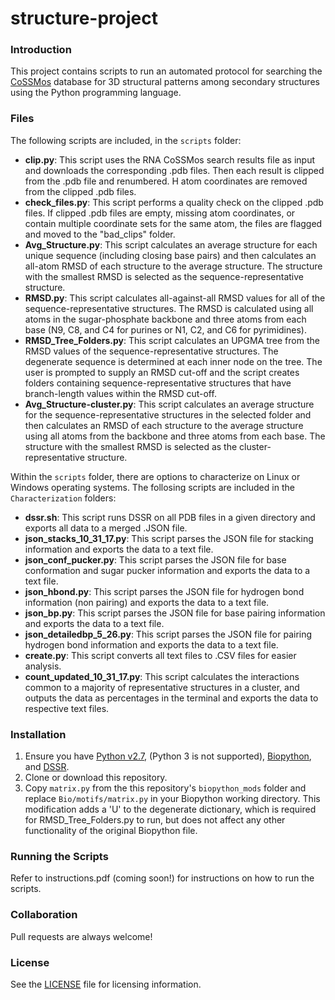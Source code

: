 # structure-project
### Introduction
This project contains scripts to run an automated protocol for searching the [CoSSMos](http://cossmos.slu.edu) database for 3D structural patterns among secondary structures using the Python programming language.

### Files
The following scripts are included, in the `scripts` folder:
* **clip.py**: This script uses the RNA CoSSMos search results file as input and downloads the corresponding .pdb files.  Then each result is clipped from the .pdb file and renumbered.  H atom coordinates are removed from the clipped .pdb files.
* **check_files.py**: This script performs a quality check on the clipped .pdb files. If clipped .pdb files are empty, missing atom coordinates, or contain multiple coordinate sets for the same atom, the files are flagged and moved to the "bad_clips" folder.
* **Avg_Structure.py**: This script calculates an average structure for each unique sequence (including closing base pairs) and then calculates an all-atom RMSD of each structure to the average structure.  The structure with the smallest RMSD is selected as the sequence-representative structure.
* **RMSD.py**: This script calculates all-against-all RMSD values for all of the sequence-representative structures. The RMSD is calculated using all atoms in the sugar-phosphate backbone and three atoms from each base (N9, C8, and C4 for purines or N1, C2, and C6 for pyrimidines).
* **RMSD_Tree_Folders.py**: This script calculates an UPGMA tree from the RMSD values of the sequence-representative structures.  The degenerate sequence is determined at each inner node on the tree.  The user is prompted to supply an RMSD cut-off and the script creates folders containing sequence-representative structures that have branch-length values within the RMSD cut-off.
* **Avg_Structure-cluster.py**: This script calculates an average structure for the sequence-representative structures in the selected folder and then calculates an RMSD of each structure to the average structure using all atoms from the backbone and three atoms from each base.  The structure with the smallest RMSD is selected as the cluster-representative structure.

Within the `scripts` folder, there are options to characterize on Linux or Windows operating systems. The follosing scripts are included in the `Characterization` folders:
* **dssr.sh**: This script runs DSSR on all PDB files in a given directory and exports all data to a merged .JSON file.
* **json_stacks_10_31_17.py**: This script parses the JSON file for stacking information and exports the data to a text file.
* **json_conf_pucker.py**: This script parses the JSON file for base conformation and sugar pucker information and exports the data to a text file.
* **json_hbond.py**: This script parses the JSON file for hydrogen bond information (non pairing) and exports the data to a text file.
* **json_bp.py**: This script parses the JSON file for base pairing information and exports the data to a text file.
* **json_detailedbp_5_26.py**: This script parses the JSON file for pairing hydrogen bond information and exports the data to a text file.
* **create.py**: This script converts all text files to .CSV files for easier analysis.
* **count_updated_10_31_17.py**: This script calculates the interactions common to a majority of representative structures in a cluster, and outputs the data as percentages in the terminal and exports the data to respective text files.

### Installation
1. Ensure you have [Python v2.7](https://www.python.org/downloads/), (Python 3 is not supported), [Biopython](https://www.github.com/biopython/biopython/), and [DSSR](http://forum.x3dna.org/site-announcements/download-instructions/).
2. Clone or download this repository.
3. Copy `matrix.py` from the this repository's `biopython_mods` folder and replace `Bio/motifs/matrix.py` in your Biopython working directory.  This modification adds a 'U' to the degenerate dictionary, which is required for RMSD_Tree_Folders.py to run, but does not affect any other functionality of the original Biopython file.

### Running the Scripts
Refer to instructions.pdf (coming soon!) for instructions on how to run the scripts.

### Collaboration
Pull requests are always welcome!

### License
See the [LICENSE](LICENSE.md) file for licensing information. 
